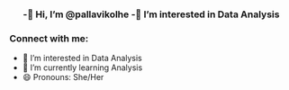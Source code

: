 <h3 align="center">-👋 Hi, I’m @pallavikolhe 
                  -👀 I’m interested in Data Analysis</h3>

<h3 align="left">Connect with me:</h3>
<p align="left">
</p>

- 👀 I’m interested in Data Analysis
- 🌱 I’m currently learning Analysis
- 😄 Pronouns: She/Her
